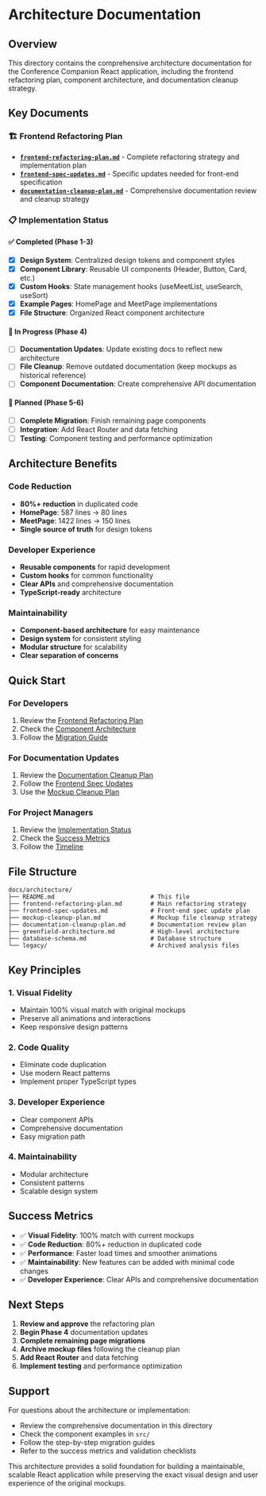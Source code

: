 # Architecture Documentation

## Overview

This directory contains the comprehensive architecture documentation for the Conference Companion React application, including the frontend refactoring plan, component architecture, and documentation cleanup strategy.

## Key Documents

### 🏗️ **Frontend Refactoring Plan**
- **[`frontend-refactoring-plan.md`](./frontend-refactoring-plan.md)** - Complete refactoring strategy and implementation plan
- **[`frontend-spec-updates.md`](./frontend-spec-updates.md)** - Specific updates needed for front-end specification
- **[`documentation-cleanup-plan.md`](./documentation-cleanup-plan.md)** - Comprehensive documentation review and cleanup strategy

### 📋 **Implementation Status**

#### ✅ **Completed (Phase 1-3)**
- [x] **Design System**: Centralized design tokens and component styles
- [x] **Component Library**: Reusable UI components (Header, Button, Card, etc.)
- [x] **Custom Hooks**: State management hooks (useMeetList, useSearch, useSort)
- [x] **Example Pages**: HomePage and MeetPage implementations
- [x] **File Structure**: Organized React component architecture

#### 🔄 **In Progress (Phase 4)**
- [ ] **Documentation Updates**: Update existing docs to reflect new architecture
- [ ] **File Cleanup**: Remove outdated documentation (keep mockups as historical reference)
- [ ] **Component Documentation**: Create comprehensive API documentation

#### 📅 **Planned (Phase 5-6)**
- [ ] **Complete Migration**: Finish remaining page components
- [ ] **Integration**: Add React Router and data fetching
- [ ] **Testing**: Component testing and performance optimization

## Architecture Benefits

### **Code Reduction**
- **80%+ reduction** in duplicated code
- **HomePage**: 587 lines → 80 lines
- **MeetPage**: 1422 lines → 150 lines
- **Single source of truth** for design tokens

### **Developer Experience**
- **Reusable components** for rapid development
- **Custom hooks** for common functionality
- **Clear APIs** and comprehensive documentation
- **TypeScript-ready** architecture

### **Maintainability**
- **Component-based architecture** for easy maintenance
- **Design system** for consistent styling
- **Modular structure** for scalability
- **Clear separation of concerns**

## Quick Start

### **For Developers**
1. Review the [Frontend Refactoring Plan](./frontend-refactoring-plan.md)
2. Check the [Component Architecture](../src/README.md)
3. Follow the [Migration Guide](./frontend-spec-updates.md)

### **For Documentation Updates**
1. Review the [Documentation Cleanup Plan](./documentation-cleanup-plan.md)
2. Follow the [Frontend Spec Updates](./frontend-spec-updates.md)
3. Use the [Mockup Cleanup Plan](./mockup-cleanup-plan.md)

### **For Project Managers**
1. Review the [Implementation Status](#implementation-status)
2. Check the [Success Metrics](./frontend-refactoring-plan.md#success-metrics)
3. Follow the [Timeline](./documentation-cleanup-plan.md#implementation-timeline)

## File Structure

```
docs/architecture/
├── README.md                           # This file
├── frontend-refactoring-plan.md        # Main refactoring strategy
├── frontend-spec-updates.md            # Front-end spec update plan
├── mockup-cleanup-plan.md              # Mockup file cleanup strategy
├── documentation-cleanup-plan.md       # Documentation review plan
├── greenfield-architecture.md          # High-level architecture
├── database-schema.md                  # Database structure
└── legacy/                             # Archived analysis files
```

## Key Principles

### **1. Visual Fidelity**
- Maintain 100% visual match with original mockups
- Preserve all animations and interactions
- Keep responsive design patterns

### **2. Code Quality**
- Eliminate code duplication
- Use modern React patterns
- Implement proper TypeScript types

### **3. Developer Experience**
- Clear component APIs
- Comprehensive documentation
- Easy migration path

### **4. Maintainability**
- Modular architecture
- Consistent patterns
- Scalable design system

## Success Metrics

- ✅ **Visual Fidelity**: 100% match with current mockups
- ✅ **Code Reduction**: 80%+ reduction in duplicated code
- ✅ **Performance**: Faster load times and smoother animations
- ✅ **Maintainability**: New features can be added with minimal code changes
- ✅ **Developer Experience**: Clear APIs and comprehensive documentation

## Next Steps

1. **Review and approve** the refactoring plan
2. **Begin Phase 4** documentation updates
3. **Complete remaining page migrations**
4. **Archive mockup files** following the cleanup plan
5. **Add React Router** and data fetching
6. **Implement testing** and performance optimization

## Support

For questions about the architecture or implementation:
- Review the comprehensive documentation in this directory
- Check the component examples in `src/`
- Follow the step-by-step migration guides
- Refer to the success metrics and validation checklists

This architecture provides a solid foundation for building a maintainable, scalable React application while preserving the exact visual design and user experience of the original mockups.
